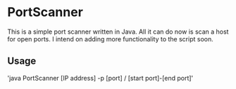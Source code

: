 # PortScanner

This is a simple port scanner written in Java. All it can do now is scan a host for open ports. I intend on adding more functionality to the script soon.

## Usage

'java PortScanner [IP address] -p [port] / [start port]-[end port]'
